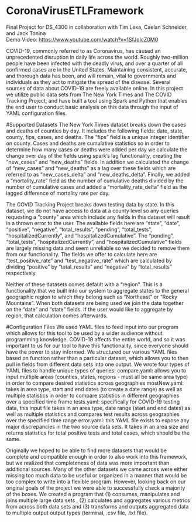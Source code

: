 # CoronaVirusETLFramework
Final Project for DS_4300 in collaboration with Tim Lexa, Caelan Schneider, and Jack Tonina <br />
Demo Video: https://www.youtube.com/watch?v=1SfJoIcZ0M0

COVID-19, commonly referred to as Coronavirus, has caused an unprecedented disruption in daily life across the world. Roughly two-million people have been infected with the deadly virus, and over a quarter of all confirmed cases are in the United States. Maintaining consistent, accurate, and thorough data has been, and will remain, vital to governments and individuals as they act to mitigate the spread of the disease. Several sources of data about COVID-19 are freely available online. In this project we utilize public data sets from The New York Times and The COVID Tracking Project, and have built a tool using Spark and Python that enables the end user to conduct basic analysis on this data through the input of YAML configuration files.

#Supported Datasets
The New York Times dataset breaks down the cases and deaths of counties by day. It includes the following fields: date, state, county, fips, cases, and deaths. The “fips” field is a unique integer identifier on county. Cases and deaths are cumulative statistics so in order to determine how many cases or deaths were added per day we calculate the change over day of the fields using spark’s lag functionality, creating the “new_cases” and “new_deaths” fields. In addition we calculated the change of “new_cases” and “new_deaths” as a lag over these fields which are referred to as “new_cases_delta” and “new_deaths_delta”. Finally, we added a “mortality_rate” field as the number of cumulative deaths divided by the number of cumulative cases and added a “mortality_rate_delta” field as the lagged difference of mortality rate per day. 

The COVID Tracking Project breaks down testing data by state. In this dataset, we do not have access to data at a county level so any queries requesting a “county” area which include any fields in this dataset will result in a thrown error to the user. The available fields here are “state”, “date”, “positive”, “negative”, “total_results”, “pending”, “total_tests”, “hospitalizedCurrently”, and “hospitalizedCumulative”. The “pending”, “total_tests”, “hospitalizedCurrently”, and “hospitalizedCumulative” fields are largely missing data and seem unreliable so we decided to remove them from our functionality. The fields we offer to calculate here are “test_positive_rate” and “test_negative_rate” which are calculated by dividing “positive” by “total_results” and “negative” by “total_results” respectively.

Neither of these datasets comes default with a “region”. This is a functionality that we built into our system to aggregate states to the general geographic region to which they belong such as “Northeast” or “Rocky Mountains”. When both datasets are being used we join the data together on the “date” and “state” fields. If the user would like to aggregate by region, that calculation comes afterwards.

#Configuration Files
We used YAML files to feed input into our program which allows for this tool to be used by a wider audience without programming knowledge. COVID-19 affects the entire world, and so it was important to us for our tool to have this functionality, since everyone should have the power to stay informed. We structured our various YAML files based on function rather than a particular dataset, which allows you to then pull in fields from different data sets into one output. We wrote four types of YAML files to handle unique types of queries: 
compare.yaml: allows you to input multiple areas (counties, states, regions - must all be same area type) in order to compare desired statistics across geographies
mostNew.yaml: takes in area type, start and end dates (to create a date range) as well as multiple statistics in order to compare statistics in different geographies over a specified time frame
 tests.yaml: specifically for COVID-19 testing data, this input file takes in an area type, date range (start and end dates) as well as multiple statistics and compares test results across geographies over the specified time range
error.yaml: this YAML file exists to expose any major discrepancies in the two source data sets. It takes in an area size and returns statistics for total positive tests and total cases, which should be the same. 

Originally we hoped to be able to find more datasets that would be complete and compatible enough in order to also work into this framework, but we realized that completeness of data was more important than additional sources. Many of the other datasets we came across were either missing too much data to be useful or organized in a manner that would be too complex to write into a flexible program. However, looking back on our original goals of the project we were able to successfully check a majority of the boxes. We created a program that (1) consumes, manipulates and joins multiple large data sets , (2) calculates and aggregates various metrics from across both data sets and (3) transforms and outputs aggregated data to multiple output output types (terminal, .csv file, .txt file). 
